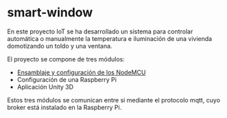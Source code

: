 # smart-window

En este proyecto IoT se ha desarrollado un sistema para controlar automática o manualmente la temperatura e iluminación de una vivienda domotizando  un toldo y una ventana.

El proyecto se compone de tres módulos:

 - [Ensamblaje y configuración de los NodeMCU](NodeMCU)
 - Configuración de una Raspberry Pi 
 - Aplicación Unity 3D
 
Estos tres módulos se comunican entre si mediante el protocolo mqtt, cuyo broker está instalado en la Raspberry Pi.  

